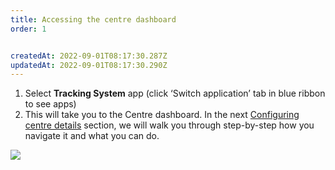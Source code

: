 ```yaml
---
title: Accessing the centre dashboard
order: 1


createdAt: 2022-09-01T08:17:30.287Z
updatedAt: 2022-09-01T08:17:30.290Z
---
```

1. Select **Tracking System** app (click ‘Switch application’ tab in blue ribbon to see apps)​
2. This will take you to the Centre dashboard. In the next [Configuring centre details](configuring-centre-details) section, we will walk you through step-by-step how you navigate it and what you can do.

![](/img/ad-2-01-Dashboard.jpg)